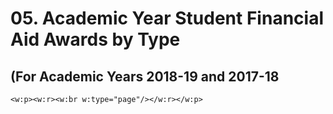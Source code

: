 # 05. Academic Year Student Financial Aid Awards by Type







## (For Academic Years 2018-19 and 2017-18


```{=openxml}
<w:p><w:r><w:br w:type="page"/></w:r></w:p>
```
